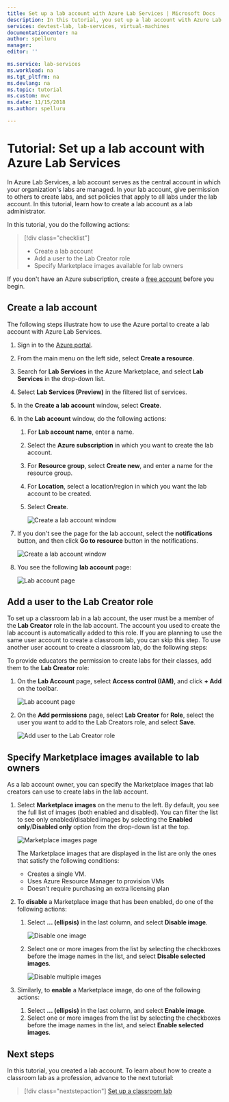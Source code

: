 ```yaml
---
title: Set up a lab account with Azure Lab Services | Microsoft Docs
description: In this tutorial, you set up a lab account with Azure Lab Services.
services: devtest-lab, lab-services, virtual-machines
documentationcenter: na
author: spelluru
manager: 
editor: ''

ms.service: lab-services
ms.workload: na
ms.tgt_pltfrm: na
ms.devlang: na
ms.topic: tutorial
ms.custom: mvc
ms.date: 11/15/2018
ms.author: spelluru

---
```

# Tutorial: Set up a lab account with Azure Lab Services
In Azure Lab Services, a lab account serves as the central account in which your organization's labs are managed. In your lab account, give permission to others to create labs, and set policies that apply to all labs under the lab account. In this tutorial, learn how to create a lab account as a lab administrator. 

In this tutorial, you do the following actions:

> [!div class="checklist"]
> * Create a lab account
> * Add a user to the Lab Creator role
> * Specify Marketplace images available for lab owners

If you don't have an Azure subscription, create a [free account](https://azure.microsoft.com/free/) before you begin.

## Create a lab account
The following steps illustrate how to use the Azure portal to create a lab account with Azure Lab Services. 

1. Sign in to the [Azure portal](https://portal.azure.com).
2. From the main menu on the left side, select **Create a resource**.
3. Search for **Lab Services** in the Azure Marketplace, and select **Lab Services** in the drop-down list. 
4. Select **Lab Services (Preview)** in the filtered list of services. 
1. In the **Create a lab account** window, select **Create**.
2. In the **Lab account** window, do the following actions: 
    1. For **Lab account name**, enter a name. 
    2. Select the **Azure subscription** in which you want to create the lab account.
    3. For **Resource group**, select **Create new**, and enter a name for the resource group.
    4. For **Location**, select a location/region in which you want the lab account to be created. 
    5. Select **Create**. 

        ![Create a lab account window](../media/tutorial-setup-lab-account/lab-account-settings.png)
5. If you don't see the page for the lab account, select the **notifications** button, and then click **Go to resource** button in the notifications. 

    ![Create a lab account window](../media/tutorial-setup-lab-account/notification-go-to-resource.png)    
6. You see the following **lab account** page:

    ![Lab account page](../media/tutorial-setup-lab-account/lab-account-page.png)

## Add a user to the Lab Creator role
To set up a classroom lab in a lab account, the user must be a member of the **Lab Creator** role in the lab account. The account you used to create the lab account is automatically added to this role. If you are planning to use the same user account to create a classroom lab, you can skip this step. To use another user account to create a classroom lab, do the following steps: 

To provide educators the permission to create labs for their classes, add them to the **Lab Creator** role:

1. On the **Lab Account** page, select **Access control (IAM)**, and click **+ Add** on the toolbar. 

    ![Lab account page](../media/tutorial-setup-lab-account/access-control.png)
2. On the **Add permissions** page, select **Lab Creator** for **Role**, select the user you want to add to the Lab Creators role, and select **Save**. 

    ![Add user to the Lab Creator role](../media/tutorial-setup-lab-account/add-user-to-lab-creator-role.png)

## Specify Marketplace images available to lab owners
As a lab account owner, you can specify the Marketplace images that lab creators can use to create labs in the lab account. 

1. Select **Marketplace images** on the menu to the left. By default, you see the full list of images (both enabled and disabled). You can filter the list to see only enabled/disabled images by selecting the **Enabled only**/**Disabled only** option from the drop-down list at the top. 
    
    ![Marketplace images page](../media/tutorial-setup-lab-account/marketplace-images-page.png)

    The Marketplace images that are displayed in the list are only the ones that satisfy the following conditions:
        
    - Creates a single VM.
    - Uses Azure Resource Manager to provision VMs
    - Doesn't require purchasing an extra licensing plan
2. To **disable** a Marketplace image that has been enabled, do one of the following actions: 
    1. Select **... (ellipsis)** in the last column, and select **Disable image**. 

        ![Disable one image](../media/tutorial-setup-lab-account/disable-one-image.png) 
    2. Select one or more images from the list by selecting the checkboxes before the image names in the list, and select **Disable selected images**. 

        ![Disable multiple images](../media/tutorial-setup-lab-account/disable-multiple-images.png) 
1. Similarly, to **enable** a Marketplace image, do one of the following actions: 
    1. Select **... (ellipsis)** in the last column, and select **Enable image**. 
    2. Select one or more images from the list by selecting the checkboxes before the image names in the list, and select **Enable selected images**. 

## Next steps
In this tutorial, you created a lab account. To learn about how to create a classroom lab as a profession, advance to the next tutorial:

> [!div class="nextstepaction"]
> [Set up a classroom lab](tutorial-setup-classroom-lab.md)

